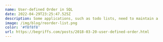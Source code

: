 ```yaml
---
name: User-defined Order in SQL
date: 2022-04-29T23:25:47.525Z
description: Some applications, such as todo lists, need to maintain a user-defined order of items. The challenge is that the order is arbitrary and can change when the user rearranges items.
image: /img/blog/reorder-list.png
color: '#f8f8f8'
url: https://begriffs.com/posts/2018-03-20-user-defined-order.html
---
```


